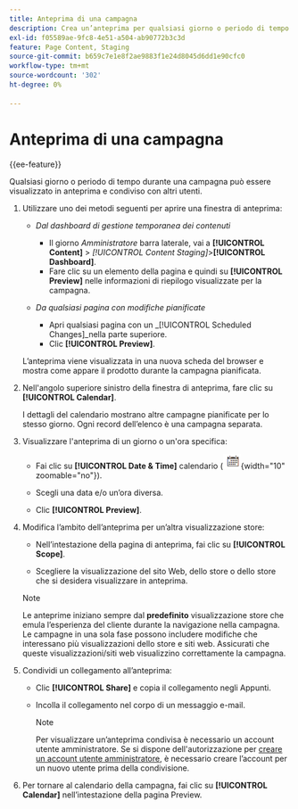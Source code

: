 ```yaml
---
title: Anteprima di una campagna
description: Crea un’anteprima per qualsiasi giorno o periodo di tempo durante una campagna e condividila con i membri del team.
exl-id: f05589ae-9fc8-4e51-a504-ab90772b3c3d
feature: Page Content, Staging
source-git-commit: b659c7e1e8f2ae9883f1e24d8045d6dd1e90cfc0
workflow-type: tm+mt
source-wordcount: '302'
ht-degree: 0%

---
```


# Anteprima di una campagna

{{ee-feature}}

Qualsiasi giorno o periodo di tempo durante una campagna può essere visualizzato in anteprima e condiviso con altri utenti.

1. Utilizzare uno dei metodi seguenti per aprire una finestra di anteprima:

   - _Dal dashboard di gestione temporanea dei contenuti_

      - Il giorno _Amministratore_ barra laterale, vai a  **[!UICONTROL Content]** > _[!UICONTROL Content Staging]_>**[!UICONTROL Dashboard]**.
      - Fare clic su un elemento della pagina e quindi su **[!UICONTROL Preview]** nelle informazioni di riepilogo visualizzate per la campagna.

   - _Da qualsiasi pagina con modifiche pianificate_

      - Apri qualsiasi pagina con un _[!UICONTROL Scheduled Changes]_nella parte superiore.
      - Clic **[!UICONTROL Preview]**.

   L’anteprima viene visualizzata in una nuova scheda del browser e mostra come appare il prodotto durante la campagna pianificata.

1. Nell&#39;angolo superiore sinistro della finestra di anteprima, fare clic su **[!UICONTROL Calendar]**.

   I dettagli del calendario mostrano altre campagne pianificate per lo stesso giorno. Ogni record dell’elenco è una campagna separata.

1. Visualizzare l&#39;anteprima di un giorno o un&#39;ora specifica:

   - Fai clic su **[!UICONTROL Date & Time]** calendario (![Icona Calendario](../assets/icon-calendar.png){width="10" zoomable="no"}).

   - Scegli una data e/o un’ora diversa.

   - Clic **[!UICONTROL Preview]**.

1. Modifica l’ambito dell’anteprima per un’altra visualizzazione store:

   - Nell’intestazione della pagina di anteprima, fai clic su **[!UICONTROL Scope]**.

   - Scegliere la visualizzazione del sito Web, dello store o dello store che si desidera visualizzare in anteprima.

   >[!NOTE]
   >
   >Le anteprime iniziano sempre dal **predefinito** visualizzazione store che emula l’esperienza del cliente durante la navigazione nella campagna. Le campagne in una sola fase possono includere modifiche che interessano più visualizzazioni dello store e siti web. Assicurati che queste visualizzazioni/siti web visualizzino correttamente la campagna.

1. Condividi un collegamento all’anteprima:

   - Clic **[!UICONTROL Share]** e copia il collegamento negli Appunti.

   - Incolla il collegamento nel corpo di un messaggio e-mail.

     >[!NOTE]
     >
     >Per visualizzare un’anteprima condivisa è necessario un account utente amministratore. Se si dispone dell&#39;autorizzazione per [creare un account utente amministratore](../systems/permissions-users-all.md#create-a-user), è necessario creare l’account per un nuovo utente prima della condivisione.

1. Per tornare al calendario della campagna, fai clic su **[!UICONTROL Calendar]** nell’intestazione della pagina Preview.
